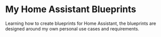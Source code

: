 # My Home Assistant Blueprints

Learning how to create blueprints for Home Assistant, the blueprints are designed around my own personal use cases and requirements.
